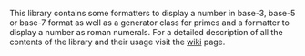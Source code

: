 This library contains some formatters to display a number in base-3, base-5 or base-7 format as well as a generator class for primes and a formatter to display a number as roman numerals. For a detailed description of all the contents of the library and their usage visit the [wiki](https://github.com/Narumikazuchi/Math/wiki) page.